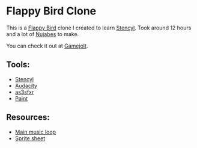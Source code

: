 Flappy Bird Clone
=================


This is a [Flappy Bird] clone I created to learn [Stencyl].
Took around 12 hours and a lot of [Nujabes] to make.

You can check it out at [Gamejolt].


Tools:
------

- [Stencyl]
- [Audacity]
- [as3sfxr]
- [Paint]


Resources:
----------

- [Main music loop]
- [Sprite sheet]


[Gamejolt]:http://gamejolt.com/games/arcade/flappy-bird-clone/22556/
[Flappy Bird]:http://en.wikipedia.org/wiki/Flappy_Bird
[Stencyl]:http://en.wikipedia.org/wiki/Stencyl
[Nujabes]:http://en.wikipedia.org/wiki/Nujabes
[Audacity]:http://en.wikipedia.org/wiki/Audacity_(audio_editor)
[as3sfxr]:http://www.superflashbros.net/as3sfxr/
[Paint]:http://en.wikipedia.org/wiki/Paint_(software)
[Main music loop]:http://www.newgrounds.com/audio/listen/54469
[Sprite sheet]:http://www.spriters-resource.com/mobile_phone/flappybird/sheet/59537
